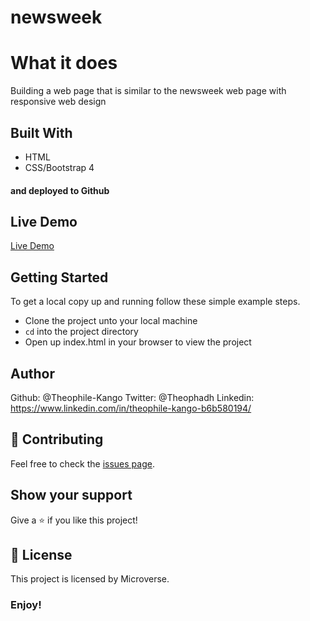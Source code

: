 # newsweek

# What it does
Building a web page that is similar to the newsweek web page with responsive web design

## Built With
- HTML
- CSS/Bootstrap 4
#### and deployed to Github

## Live Demo

[Live Demo](https://raw.githack.com/Theophile-Kango/newsweek/feature/index.html)

## Getting Started

To get a local copy up and running follow these simple example steps.
- Clone the project unto your local machine
- `cd` into the project directory
- Open up index.html in your browser to view the project

## Author

Github:  @Theophile-Kango
Twitter: @Theophadh
Linkedin: https://www.linkedin.com/in/theophile-kango-b6b580194/

## 🤝 Contributing

Feel free to check the [issues page](https://github.com/Buyaki01/signUpForm/issues).

## Show your support

Give a ⭐️ if you like this project!

## 📝 License

This project is licensed by Microverse.

### Enjoy!
